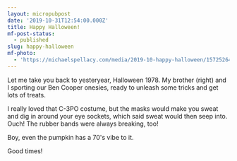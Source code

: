 ```yaml
---
layout: micropubpost
date: '2019-10-31T12:54:00.000Z'
title: Happy Halloween!
mf-post-status:
  - published
slug: happy-halloween
mf-photo:
  - 'https://michaelspellacy.com/media/2019-10-happy-halloween/1572526474320.jpg'
---
```

Let me take you back to yesteryear, Halloween 1978. My brother (right) and I sporting our Ben Cooper onesies, ready to unleash some tricks and get lots of treats.

I really loved that C-3PO costume, but the masks would make you sweat and dig in around your eye sockets, which said sweat would then seep into. Ouch! The rubber bands were always breaking, too!

Boy, even the pumpkin has a 70&#39;s vibe to it.

Good times!
